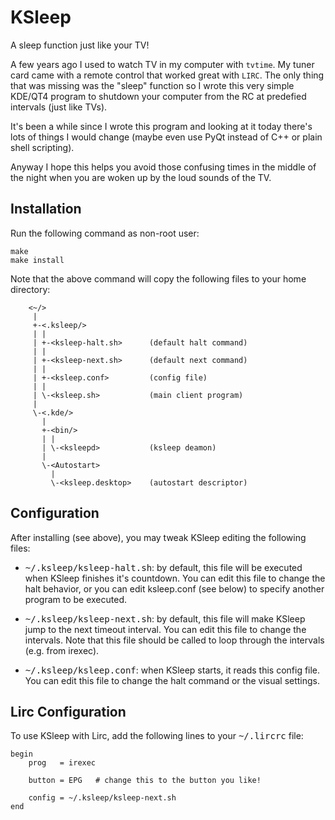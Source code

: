 KSleep
======

A sleep function just like your TV!

A few years ago I used to watch TV in my computer with `tvtime`. My tuner card came with a remote control that worked great with `LIRC`. The only thing that was missing was the "sleep" function so I wrote this very simple KDE/QT4 program to shutdown your computer from the RC at predefied intervals (just like TVs). 

It's been a while since I wrote this program and looking at it today there's lots of things I would change (maybe even use PyQt instead of C++ or plain shell scripting). 

Anyway I hope this helps you avoid those confusing times in the middle of the night when you are woken up by the loud sounds of the TV.

Installation
------------

Run the following command as non-root user:
```shell
make
make install
```

Note that the above command will copy the following files to your home
directory:
```
    <~/>
     |
     +-<.ksleep/>
     | |
     | +-<ksleep-halt.sh>      (default halt command)
     | |
     | +-<ksleep-next.sh>      (default next command)
     | |
     | +-<ksleep.conf>         (config file)
     | |
     | \-<ksleep.sh>           (main client program)
     |
     \-<.kde/>
       |
       +-<bin/>
       | |
       | \-<ksleepd>           (ksleep deamon)
       |
       \-<Autostart>
         |
         \-<ksleep.desktop>    (autostart descriptor)
```

Configuration
-------------
After installing (see above), you may tweak KSleep editing the following
files:

- <tt>~/.ksleep/ksleep-halt.sh</tt>: by default, this file will be executed when
  KSleep finishes it's countdown. You can edit this file to change the
  halt behavior, or you can edit ksleep.conf (see below) to specify
  another program to be executed.

- <tt>~/.ksleep/ksleep-next.sh</tt>: by default, this file will make KSleep jump to
  the next timeout interval. You can edit this file to change the
  intervals. Note that this file should be called to loop through the
  intervals (e.g. from irexec).

- <tt>~/.ksleep/ksleep.conf</tt>: when KSleep starts, it reads this config file. You
  can edit this file to change the halt command or the visual settings.

Lirc Configuration
------------------
To use KSleep with Lirc, add the following lines to your <tt>~/.lircrc</tt> file:

    begin
        prog   = irexec

        button = EPG   # change this to the button you like!

        config = ~/.ksleep/ksleep-next.sh
    end
